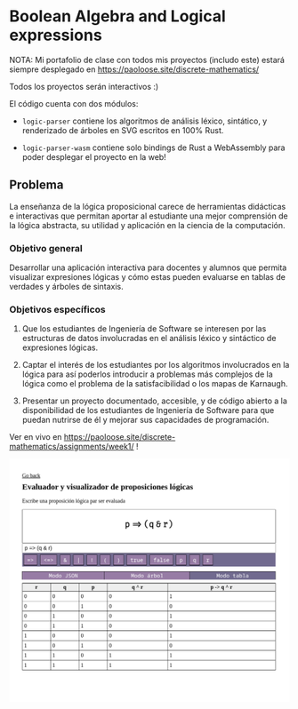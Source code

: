 # Boolean Algebra and Logical expressions

NOTA: Mi portafolio de clase con todos mis proyectos (includo este) estará siempre desplegado en
<https://paoloose.site/discrete-mathematics/>

Todos los proyectos serán interactivos :)

El código cuenta con dos módulos:

- `logic-parser` contiene los algoritmos de análisis léxico, sintático, y renderizado de árboles en SVG escritos en 100% Rust.

- `logic-parser-wasm` contiene solo bindings de Rust
a WebAssembly para poder desplegar el proyecto en la web!

## Problema

La enseñanza de la lógica proposicional carece de herramientas didácticas e interactivas
que permitan aportar al estudiante una mejor comprensión de la lógica abstracta, su utilidad y
aplicación en la ciencia de la computación.

### Objetivo general

Desarrollar una aplicación interactiva para docentes y alumnos que permita
visualizar expresiones lógicas y cómo estas pueden evaluarse en tablas de verdades y árboles de
sintaxis.

### Objetivos específicos

1. Que los estudiantes de Ingeniería de Software se interesen por las estructuras de datos
   involucradas en el análisis léxico y sintáctico de expresiones lógicas.

2. Captar el interés de los estudiantes por los algoritmos involucrados en la lógica para así
   poderlos introducir a problemas más complejos de la lógica como el problema de la
   satisfacibilidad o los mapas de Karnaugh.

3. Presentar un proyecto documentado, accesible, y de código abierto a la disponibilidad de los
   estudiantes de Ingeniería de Software para que puedan nutrirse de él y mejorar sus
   capacidades de programación.

Ver en  vivo en <https://paoloose.site/discrete-mathematics/assignments/week1/> !

![Table mode](../../assets/week1_table_mode.png)
